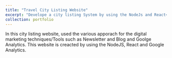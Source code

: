 ```yaml
---
title: "Travel City Listing Website"
excerpt: "Develope a city listing System by using the NodeJs and React<br/><img src='4.png'>"
collection: portfolio
---
```


In this city listing website, used the various apporach for the digital marketing techniques/Tools such as Newsletter and Blog and Goolge Analytics. This website is creacted by using the NodeJS, React and Google Analytics.
